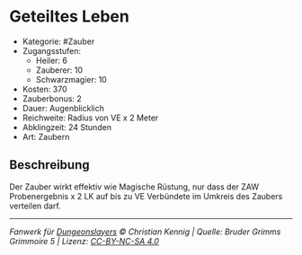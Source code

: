 # Geteiltes Leben

- Kategorie: #Zauber
- Zugangsstufen:
  - Heiler: 6
  - Zauberer: 10
  - Schwarzmagier: 10
- Kosten: 370
- Zauberbonus: 2
- Dauer: Augenblicklich
- Reichweite: Radius von VE x 2 Meter
- Abklingzeit: 24 Stunden
- Art: Zaubern

## Beschreibung

Der Zauber wirkt effektiv wie Magische Rüstung, nur dass der ZAW Probenergebnis x 2 LK auf bis zu VE Verbündete im Umkreis des Zaubers verteilen darf.

---

_Fanwerk für [Dungeonslayers](https://www.dungeonslayers.net/) © Christian Kennig | Quelle: Bruder Grimms Grimmoire 5 | Lizenz: [CC-BY-NC-SA 4.0](https://creativecommons.org/licenses/by-nc-sa/4.0/deed.de)_

